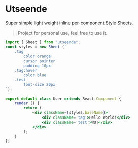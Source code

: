 # Utseende

Super simple light weight inline per-component Style Sheets.

> Project for personal use, feel free to use it.

```jsx
import { Sheet } from "utseende";
const styles = new Sheet (`
    .tag
        color orange
        cursor pointer
        padding 10px
    .tag:hover
        color blue
    .test
        font-size 20px
`);

export default class User extends React.Component {
    render () {
        return (
            <div className={styles.baseName}>
                <div className='tag'>Hello World!</div>
                <div className='test'>WUT</div>
            </div>
        );
    }
};
```